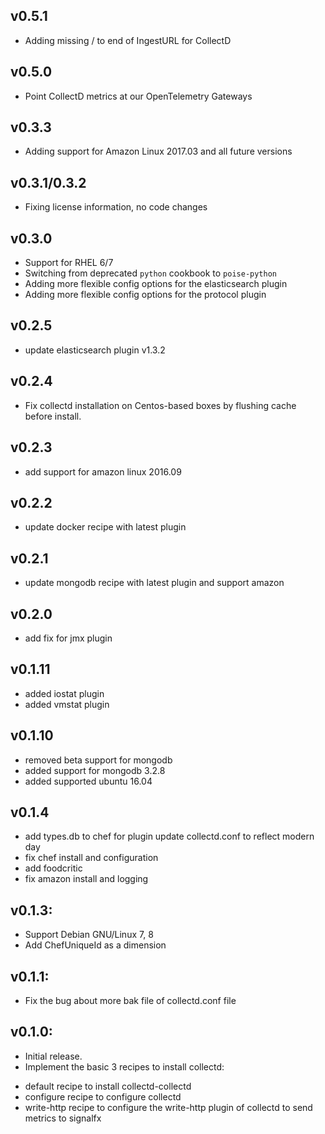 ## v0.5.1
* Adding missing / to end of IngestURL for CollectD

## v0.5.0
* Point CollectD metrics at our OpenTelemetry Gateways

## v0.3.3
* Adding support for Amazon Linux 2017.03 and all future versions

## v0.3.1/0.3.2
* Fixing license information, no code changes

## v0.3.0
* Support for RHEL 6/7
* Switching from deprecated `python` cookbook to `poise-python`
* Adding more flexible config options for the elasticsearch plugin
* Adding more flexible config options for the protocol plugin

## v0.2.5
* update elasticsearch plugin v1.3.2

## v0.2.4
* Fix collectd installation on Centos-based boxes by flushing cache before install.

## v0.2.3
* add support for amazon linux 2016.09

## v0.2.2
* update docker recipe with latest plugin

## v0.2.1
* update mongodb recipe with latest plugin and support amazon

## v0.2.0
* add fix for jmx plugin

## v0.1.11
* added iostat plugin
* added vmstat plugin

## v0.1.10
* removed beta support for mongodb
* added support for mongodb 3.2.8
* added supported ubuntu 16.04

## v0.1.4
* add types.db to chef for plugin update collectd.conf to reflect modern day
* fix chef install and configuration
* add foodcritic
* fix amazon install and logging

## v0.1.3:
* Support Debian GNU/Linux 7, 8
* Add ChefUniqueId as a dimension

## v0.1.1:

* Fix the bug about more bak file of collectd.conf file

## v0.1.0:

* Initial release.
* Implement the basic 3 recipes to install collectd:
- default recipe to install collectd-collectd
- configure recipe to configure collectd
- write-http recipe to configure the write-http plugin of collectd to send metrics to signalfx
